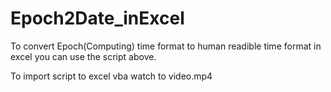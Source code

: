 # Epoch2Date_inExcel

To convert Epoch(Computing) time format to human readible time format in excel you can use the script above.

To import script to excel vba watch to video.mp4
